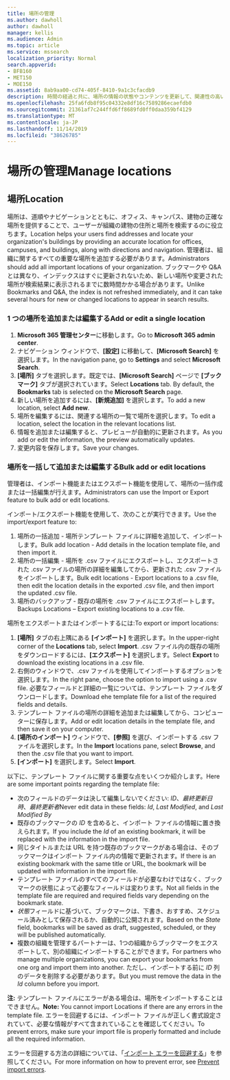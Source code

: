```yaml
---
title: 場所の管理
ms.author: dawholl
author: dawholl
manager: kellis
ms.audience: Admin
ms.topic: article
ms.service: mssearch
localization_priority: Normal
search.appverid:
- BFB160
- MET150
- MOE150
ms.assetid: 8ab9aa00-cd74-405f-8410-9a1c3cfacdb9
description: 時間の経過と共に、場所の情報の状態やコンテンツを更新して、関連性の高い状態を維持することが必要になる場合があります。
ms.openlocfilehash: 25fa6fdb8f95c04332e8df16c7589286ecaefdb0
ms.sourcegitcommit: 21361af7c244ffd6ff8689fd0ff0daa359bf4129
ms.translationtype: MT
ms.contentlocale: ja-JP
ms.lasthandoff: 11/14/2019
ms.locfileid: "38626785"
---
```

# <a name="manage-locations"></a><span data-ttu-id="9ab74-103">場所の管理</span><span class="sxs-lookup"><span data-stu-id="9ab74-103">Manage locations</span></span>

## <a name="location"></a><span data-ttu-id="9ab74-104">場所</span><span class="sxs-lookup"><span data-stu-id="9ab74-104">Location</span></span>
<span data-ttu-id="9ab74-105">場所は、道順やナビゲーションとともに、オフィス、キャンパス、建物の正確な場所を提供することで、ユーザーが組織の建物の住所と場所を検索するのに役立ちます。</span><span class="sxs-lookup"><span data-stu-id="9ab74-105">Location helps your users find addresses and locate your organization's buildings by providing an accurate location for offices, campuses, and buildings, along with directions and navigation.</span></span> <span data-ttu-id="9ab74-106">管理者は、組織に関するすべての重要な場所を追加する必要があります。</span><span class="sxs-lookup"><span data-stu-id="9ab74-106">Administrators should add all important locations of your organization.</span></span> <span data-ttu-id="9ab74-107">ブックマークや Q&A とは異なり、インデックスはすぐに更新されないため、新しい場所や変更された場所が検索結果に表示されるまでに数時間かかる場合があります。</span><span class="sxs-lookup"><span data-stu-id="9ab74-107">Unlike Bookmarks and Q&A, the index is not refreshed immediately, and it can take several hours for new or changed locations to appear in search results.</span></span>

### <a name="add-or-edit-a-single-location"></a><span data-ttu-id="9ab74-108">1 つの場所を追加または編集する</span><span class="sxs-lookup"><span data-stu-id="9ab74-108">Add or edit a single location</span></span>
1. <span data-ttu-id="9ab74-109">**Microsoft 365 管理センター**に移動します。</span><span class="sxs-lookup"><span data-stu-id="9ab74-109">Go to **Microsoft 365 admin center**.</span></span>
1. <span data-ttu-id="9ab74-110">ナビゲーション ウィンドウで、**[設定]** に移動して、**[Microsoft Search]** を選択します。</span><span class="sxs-lookup"><span data-stu-id="9ab74-110">In the navigation pane, go to **Settings** and select **Microsoft Search**.</span></span>
1. <span data-ttu-id="9ab74-111">**[場所]** タブを選択します。既定では、**[Microsoft Search]** ページで **[ブックマーク]** タブが選択されています。</span><span class="sxs-lookup"><span data-stu-id="9ab74-111">Select **Locations** tab. By default, the **Bookmarks** tab is selected on the **Microsoft Search** page.</span></span>
1. <span data-ttu-id="9ab74-112">新しい場所を追加するには、**[新規追加]** を選択します。</span><span class="sxs-lookup"><span data-stu-id="9ab74-112">To add a new location, select **Add new**.</span></span>
1. <span data-ttu-id="9ab74-113">場所を編集するには、関連する場所の一覧で場所を選択します。</span><span class="sxs-lookup"><span data-stu-id="9ab74-113">To edit a location, select the location in the relevant locations list.</span></span>
1. <span data-ttu-id="9ab74-114">情報を追加または編集すると、プレビューが自動的に更新されます。</span><span class="sxs-lookup"><span data-stu-id="9ab74-114">As you add or edit the information, the preview automatically updates.</span></span>
1. <span data-ttu-id="9ab74-115">変更内容を保存します。</span><span class="sxs-lookup"><span data-stu-id="9ab74-115">Save your changes.</span></span>

### <a name="bulk-add-or-edit-locations"></a><span data-ttu-id="9ab74-116">場所を一括して追加または編集する</span><span class="sxs-lookup"><span data-stu-id="9ab74-116">Bulk add or edit locations</span></span>
<span data-ttu-id="9ab74-117">管理者は、インポート機能またはエクスポート機能を使用して、場所の一括作成または一括編集が行えます。</span><span class="sxs-lookup"><span data-stu-id="9ab74-117">Administrators can use the Import or Export feature to bulk add or edit locations.</span></span> 

<span data-ttu-id="9ab74-118">インポート/エクスポート機能を使用して、次のことが実行できます。</span><span class="sxs-lookup"><span data-stu-id="9ab74-118">Use the import/export feature to:</span></span>
1. <span data-ttu-id="9ab74-119">場所の一括追加 - 場所テンプレート ファイルに詳細を追加して、インポートします。</span><span class="sxs-lookup"><span data-stu-id="9ab74-119">Bulk add location - Add details in the location template file, and then import it.</span></span> 
1. <span data-ttu-id="9ab74-120">場所の一括編集 - 場所を .csv ファイルにエクスポートし、エクスポートされた .csv ファイルの場所の詳細を編集してから、更新された .csv ファイルをインポートします。</span><span class="sxs-lookup"><span data-stu-id="9ab74-120">Bulk edit locations - Export locations to a .csv file, then edit the location details in the exported .csv file, and then import the updated .csv file.</span></span>
1. <span data-ttu-id="9ab74-121">場所のバックアップ - 既存の場所を .csv ファイルにエクスポートします。</span><span class="sxs-lookup"><span data-stu-id="9ab74-121">Backups Locations – Export existing locations to a .csv file.</span></span>

<span data-ttu-id="9ab74-122">場所をエクスポートまたはインポートするには:</span><span class="sxs-lookup"><span data-stu-id="9ab74-122">To export or import locations:</span></span>
1. <span data-ttu-id="9ab74-123">**[場所]** タブの右上隅にある **[インポート]** を選択します。</span><span class="sxs-lookup"><span data-stu-id="9ab74-123">In the upper-right corner of the **Locations** tab, select **Import**.</span></span>
<span data-ttu-id="9ab74-124">.csv ファイル内の既存の場所をダウンロードするには、**[エクスポート]** を選択します。</span><span class="sxs-lookup"><span data-stu-id="9ab74-124">Select **Export** to download the existing locations in a .csv file.</span></span>
1. <span data-ttu-id="9ab74-125">右側のウィンドウで、.csv ファイルを使用してインポートするオプションを選択します。</span><span class="sxs-lookup"><span data-stu-id="9ab74-125">In the right pane, choose the option to import using a .csv file.</span></span> <span data-ttu-id="9ab74-126">必要なフィールドと詳細の一覧については、テンプレート ファイルをダウンロードします。</span><span class="sxs-lookup"><span data-stu-id="9ab74-126">Download ehe template file for a list of the required fields and details.</span></span>
1. <span data-ttu-id="9ab74-127">テンプレート ファイルの場所の詳細を追加または編集してから、コンピューターに保存します。</span><span class="sxs-lookup"><span data-stu-id="9ab74-127">Add or edit location details in the template file, and then save it on your computer.</span></span> 
1. <span data-ttu-id="9ab74-128">**[場所のインポート]** ウィンドウで、**[参照]** を選び、インポートする .csv ファイルを選択します。</span><span class="sxs-lookup"><span data-stu-id="9ab74-128">In the **Import** locations pane, select **Browse**, and then the .csv file that you want to import.</span></span>
1. <span data-ttu-id="9ab74-129">**[インポート]** を選択します。</span><span class="sxs-lookup"><span data-stu-id="9ab74-129">Select **Import**.</span></span>

<span data-ttu-id="9ab74-130">以下に、テンプレート ファイルに関する重要な点をいくつか紹介します。</span><span class="sxs-lookup"><span data-stu-id="9ab74-130">Here are some important points regarding the template file:</span></span>
- <span data-ttu-id="9ab74-131">次のフィールドのデータは決して編集しないでください: *ID*、*最終更新日時*、*最終更新者*</span><span class="sxs-lookup"><span data-stu-id="9ab74-131">Never edit data in these fields: *Id*, *Last Modified*, and *Last Modified By*</span></span>
- <span data-ttu-id="9ab74-132">既存のブックマークの *ID* を含めると、インポート ファイルの情報に置き換えられます。</span><span class="sxs-lookup"><span data-stu-id="9ab74-132">If you include the *Id* of an existing bookmark, it will be replaced with the information in the import file.</span></span>
- <span data-ttu-id="9ab74-133">同じタイトルまたは URL を持つ既存のブックマークがある場合は、そのブックマークはインポート ファイル内の情報で更新されます。</span><span class="sxs-lookup"><span data-stu-id="9ab74-133">If there is an existing bookmark with the same title or URL, the bookmark will be updated with information in the import file.</span></span>
- <span data-ttu-id="9ab74-134">テンプレート ファイルのすべてのフィールドが必要なわけではなく、ブックマークの状態によって必要なフィールドは変わります。</span><span class="sxs-lookup"><span data-stu-id="9ab74-134">Not all fields in the template file are required and required fields vary depending on the bookmark state.</span></span>
- <span data-ttu-id="9ab74-135">*状態*フィールドに基づいて、ブックマークは、下書き、おすすめ、スケジュール済みとして保存されるか、自動的に公開されます。</span><span class="sxs-lookup"><span data-stu-id="9ab74-135">Based on the *State* field, bookmarks will be saved as draft, suggested, scheduled, or they will be published automatically.</span></span>
- <span data-ttu-id="9ab74-136">複数の組織を管理するパートナーは、1つの組織からブックマークをエクスポートして、別の組織にインポートすることができます。</span><span class="sxs-lookup"><span data-stu-id="9ab74-136">For partners who manage multiple organizations, you can export your bookmarks from one org and import them into another.</span></span> <span data-ttu-id="9ab74-137">ただし、インポートする前に *ID* 列のデータを削除する必要があります。</span><span class="sxs-lookup"><span data-stu-id="9ab74-137">But you must remove the data in the *Id* column before you import.</span></span>

<span data-ttu-id="9ab74-138">**注:** テンプレート ファイルにエラーがある場合は、場所をインポートすることはできません。</span><span class="sxs-lookup"><span data-stu-id="9ab74-138">**Note:** You cannot import Locations if there are any errors in the template file.</span></span> <span data-ttu-id="9ab74-139">エラーを回避するには、インポート ファイルが正しく書式設定されていて、必要な情報がすべて含まれていることを確認してください。</span><span class="sxs-lookup"><span data-stu-id="9ab74-139">To prevent errors, make sure your import file is properly formatted and include all the required information.</span></span> 

<span data-ttu-id="9ab74-140">エラーを回避する方法の詳細については、「[インポート エラーを回避する](manage-bookmarks.md#prevent-import-errors)」を参照してください。</span><span class="sxs-lookup"><span data-stu-id="9ab74-140">For more information on how to prevent error, see [Prevent import errors](manage-bookmarks.md#prevent-import-errors).</span></span>
